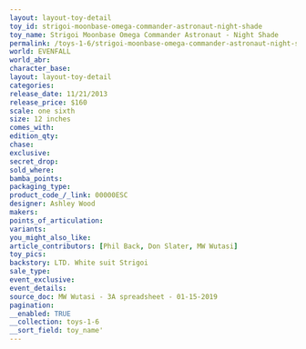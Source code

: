 ```yaml
---
layout: layout-toy-detail 
toy_id: strigoi-moonbase-omega-commander-astronaut-night-shade
toy_name: Strigoi Moonbase Omega Commander Astronaut - Night Shade
permalink: /toys-1-6/strigoi-moonbase-omega-commander-astronaut-night-shade.html
world: EVENFALL
world_abr: 
character_base: 
layout: layout-toy-detail
categories: 
release_date: 11/21/2013
release_price: $160 
scale: one sixth
size: 12 inches
comes_with: 
edition_qty: 
chase: 
exclusive: 
secret_drop: 
sold_where: 
bamba_points: 
packaging_type: 
product_code_/_link: 00000ESC
designer: Ashley Wood
makers: 
points_of_articulation: 
variants: 
you_might_also_like: 
article_contributors: [Phil Back, Don Slater, MW Wutasi]
toy_pics: 
backstory: LTD. White suit Strigoi
sale_type: 
event_exclusive: 
event_details: 
source_doc: MW Wutasi - 3A spreadsheet - 01-15-2019
pagination: 
__enabled: TRUE
__collection: toys-1-6
__sort_field: toy_name'
---
```

